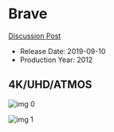 # Brave

[Discussion Post](https://www.avsforum.com/threads/bass-eq-for-filtered-movies.2995212/post-58544288)

* Release Date: 2019-09-10
* Production Year: 2012

## 4K/UHD/ATMOS

![img 0](https://i.imgur.com/OLjaXZH.jpg)

![img 1](https://i.imgur.com/qJn1q0b.png)

